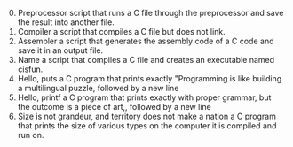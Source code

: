 0. Preprocessor
script that runs a C file through the preprocessor and save the result into another file.
1. Compiler
a script that compiles a C file but does not link.
2. Assembler
a script that generates the assembly code of a C code and save it in an output file.
3. Name
a script that compiles a C file and creates an executable named cisfun.
4. Hello, puts
a C program that prints exactly "Programming is like building a multilingual puzzle, followed by a new line
5. Hello, printf
 a C program that prints exactly with proper grammar, but the outcome is a piece of art,, followed by a new line
6. Size is not grandeur, and territory does not make a nation
a C program that prints the size of various types on the computer it is compiled and run on.
